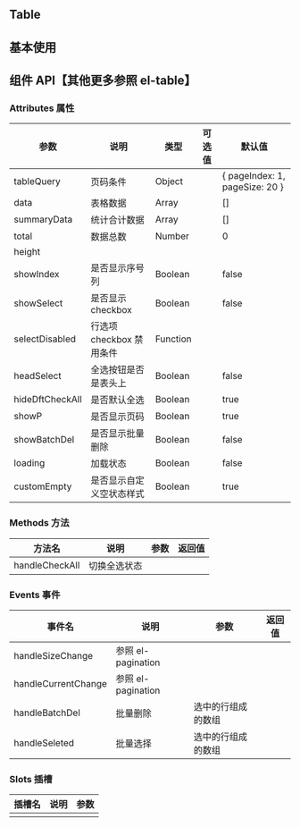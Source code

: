 ## Table

## 基本使用

<preview path="../demos/table/table-1.vue" title="基本使用" description=" "></preview>

## 组件 API【其他更多参照 el-table】

### Attributes 属性

| 参数            | 说明                     | 类型     | 可选值 | 默认值                           |
| --------------- | ------------------------ | -------- | ------ | -------------------------------- |
| tableQuery      | 页码条件                 | Object   |        | \{ pageIndex: 1, pageSize: 20 \} |
| data            | 表格数据                 | Array    |        | []                               |
| summaryData     | 统计合计数据             | Array    |        | []                               |
| total           | 数据总数                 | Number   |        | 0                                |
| height          |                          |          |        |                                  |
| showIndex       | 是否显示序号列           | Boolean  |        | false                            |
| showSelect      | 是否显示 checkbox        | Boolean  |        | false                            |
| selectDisabled  | 行选项 checkbox 禁用条件 | Function |        |                                  |
| headSelect      | 全选按钮是否是表头上     | Boolean  |        | false                            |
| hideDftCheckAll | 是否默认全选             | Boolean  |        | true                             |
| showP           | 是否显示页码             | Boolean  |        | true                             |
| showBatchDel    | 是否显示批量删除         | Boolean  |        | false                            |
| loading         | 加载状态                 | Boolean  |        | false                            |
| customEmpty     | 是否显示自定义空状态样式 | Boolean  |        | true                             |

### Methods 方法

| 方法名         | 说明         | 参数 | 返回值 |
| -------------- | ------------ | ---- | ------ |
| handleCheckAll | 切换全选状态 |      |        |

### Events 事件

| 事件名              | 说明               | 参数               | 返回值 |
| ------------------- | ------------------ | ------------------ | ------ |
| handleSizeChange    | 参照 el-pagination |                    |        |
| handleCurrentChange | 参照 el-pagination |                    |        |
| handleBatchDel      | 批量删除           | 选中的行组成的数组 |        |
| handleSeleted       | 批量选择           | 选中的行组成的数组 |        |

### Slots 插槽

| 插槽名 | 说明 | 参数 |
| ------ | ---- | ---- |
|        |      |      |
